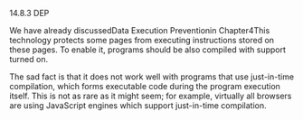 14.8.3 DEP

We have already discussedData Execution Preventionin Chapter4This technology protects some pages from executing instructions stored on these pages. To enable it, programs should be also compiled with support turned on.

The sad fact is that it does not work well with programs that use just-in-time compilation, which forms executable code during the program execution itself. This is not as rare as it might seem; for example, virtually all browsers are using JavaScript engines which support just-in-time compilation.

